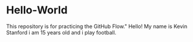 # Hello-World
This repository is for practicing the GitHub Flow."
Hello! My name is Kevin Stanford i am 15 years old and i play football.
